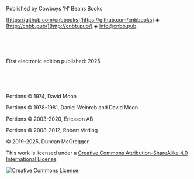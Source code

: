 Published by Cowboys 'N' Beans Books

[https://github.com/cnbbooks](https://github.com/cnbbooks) &#9672; [http://cnbb.pub/](http://cnbb.pub/) &#9672; [info@cnbb.pub](mailto:info@cnbb.pub)

<br/>
<br/>
<br/>

First electronic edition published: 2025

<br/>
<br/>
<br/>

Portions &copy; 1974, David Moon

Portions &copy; 1978-1981, Daniel Weinreb and David Moon

Portions &copy; 2003-2020, Ericsson AB

Portions &copy; 2008-2012, Robert Virding

&copy; 2019-2025, Duncan McGreggor

This work is licensed under a [Creative Commons Attribution-ShareAlike 4.0 International License][cc-license]

[![Creative Commons License][cc-image]][cc-license]

<br/>
<br/>
<br/>

<!-- Named page links below: /-->

[cc-license]: http://creativecommons.org/licenses/by-sa/4.0/
[cc-image]: https://i.creativecommons.org/l/by-sa/4.0/88x31.png
